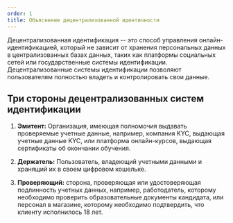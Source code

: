 ```yaml
---
order: 1
title: Объяснение децентрализованной идентичности
---
```


Децентрализованная идентификация -- это способ управления онлайн-идентификацией, который не зависит от хранения персональных данных в централизованных базах данных, таких как платформы социальных сетей или государственные системы идентификации. Децентрализованные системы идентификации позволяют пользователям полностью владеть и контролировать свои данные.

## **Три стороны децентрализованных систем идентификации**

1. **Эмитент:** Организация, имеющая полномочия выдавать проверяемые учетные данные, например, компания KYC, выдающая учетные данные KYC, или платформа онлайн-курсов, выдающая сертификаты об окончании обучения.

2. **Держатель:** Пользователь, владеющий учетными данными и хранящий их в своем цифровом кошельке.

3. **Проверяющий:** сторона, проверяющая или удостоверяющая подлинность учетных данных, например, работодатель, которому необходимо проверить образовательные документы кандидата, или персонал в магазине, которому необходимо подтвердить, что клиенту исполнилось 18 лет.
